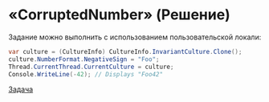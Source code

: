 # «CorruptedNumber» (Решение)

Задание можно выполнить с использованием пользовательской локали:

```cs
var culture = (CultureInfo) CultureInfo.InvariantCulture.Clone();
culture.NumberFormat.NegativeSign = "Foo";
Thread.CurrentThread.CurrentCulture = culture;
Console.WriteLine(-42); // Displays "Foo42"
```

[Задача](./CorruptedNumber-P.md)